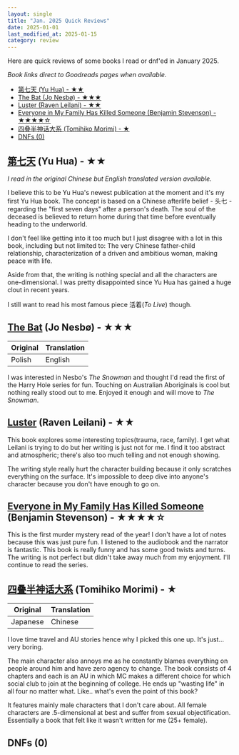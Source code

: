 ```yaml
---
layout: single
title: "Jan. 2025 Quick Reviews"
date: 2025-01-01
last_modified_at: 2025-01-15
category: review
---
```


Here are quick reviews of some books I read or dnf'ed in January 2025.

_Book links direct to Goodreads pages when available._

- [第七天 (Yu Hua) - ★★](#第七天-yu-hua---)
- [The Bat (Jo Nesbø) - ★★★](#the-bat-jo-nesbø---)
- [Luster (Raven Leilani) - ★★](#luster-raven-leilani---)
- [Everyone in My Family Has Killed Someone (Benjamin Stevenson) - ★★★★☆](#everyone-in-my-family-has-killed-someone-benjamin-stevenson---)
- [四叠半神话大系 (Tomihiko Morimi) - ★](#四叠半神话大系-tomihiko-morimi---)
- [DNFs (0)](#dnfs-0)

## [第七天](https://www.goodreads.com/book/show/18136314) (Yu Hua) - ★★

_I read in the original Chinese but English translated version available._

I believe this to be Yu Hua's newest publication at the moment and it's my first Yu Hua book. The concept is based on a Chinese afterlife belief - 头七 - regarding the "first seven days" after a person's death. The soul of the deceased is believed to return home during that time before eventually heading to the underworld.

I don't feel like getting into it too much but I just disagree with a lot in this book, including but not limited to: The very Chinese father-child relationship, characterization of a driven and ambitious woman, making peace with life.

Aside from that, the writing is nothing special and all the characters are one-dimensional. I was pretty disappointed since Yu Hua has gained a huge clout in recent years.

I still want to read his most famous piece 活着(_To Live_) though.

## [The Bat](https://www.goodreads.com/book/show/19792871-the-bat) (Jo Nesbø) - ★★★

| Original | Translation |
| -------- | ----------- |
| Polish   | English     |

I was interested in Nesbo's _The Snowman_ and thought I'd read the first of the Harry Hole series for fun. Touching on Australian Aboriginals is cool but nothing really stood out to me. Enjoyed it enough and will move to _The Snowman_.

## [Luster](https://www.goodreads.com/book/show/54953756-luster) (Raven Leilani) - ★★

This book explores some interesting topics(trauma, race, family). I get what Leilani is trying to do but her writing is just not for me. I find it too abstract and atmospheric; there's also too much telling and not enough showing.

The writing style really hurt the character building because it only scratches everything on the surface. It's impossible to deep dive into anyone's character because you don't have enough to go on.

## [Everyone in My Family Has Killed Someone](https://www.goodreads.com/book/show/63910772-everyone-in-my-family-has-killed-someone) (Benjamin Stevenson) - ★★★★☆

This is the first murder mystery read of the year! I don't have a lot of notes because this was just pure fun. I listened to the audiobook and the narrator is fantastic. This book is really funny and has some good twists and turns. The writing is not perfect but didn't take away much from my enjoyment. I'll continue to read the series.

## [四叠半神话大系](https://www.goodreads.com/book/show/120747171) (Tomihiko Morimi) - ★

| Original | Translation |
| -------- | ----------- |
| Japanese | Chinese     |

I love time travel and AU stories hence why I picked this one up. It's just... very boring.

The main character also annoys me as he constantly blames everything on people around him and have zero agency to change. The book consists of 4 chapters and each is an AU in which MC makes a different choice for which social club to join at the beginning of college. He ends up "wasting life" in all four no matter what. Like.. what's even the point of this book?

It features mainly male characters that I don't care about. All female characters are .5-dimensional at best and suffer from sexual objectification. Essentially a book that felt like it wasn't written for me (25+ female).

## DNFs (0)
